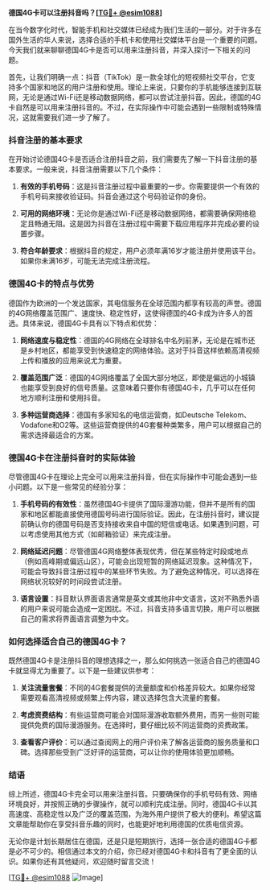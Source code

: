 **德国4G卡可以注册抖音吗？[[TG💪+ @esim1088](https://t.me/s/esim1088)]**

在当今数字化时代，智能手机和社交媒体已经成为我们生活的一部分。对于许多在国外生活的华人来说，选择合适的手机卡和使用社交媒体平台是一个重要的问题。今天我们就来聊聊德国4G卡是否可以用来注册抖音，并深入探讨一下相关的问题。

首先，让我们明确一点：抖音（TikTok）是一款全球化的短视频社交平台，它支持多个国家和地区的用户注册和使用。理论上来说，只要你的手机能够连接到互联网，无论是通过Wi-Fi还是移动数据网络，都可以尝试注册抖音。因此，德国的4G卡自然是可以用来注册抖音的。不过，在实际操作中可能会遇到一些限制或特殊情况，这就需要我们进一步了解了。

### 抖音注册的基本要求

在开始讨论德国4G卡是否适合注册抖音之前，我们需要先了解一下抖音注册的基本要求。一般来说，抖音注册需要以下几个条件：

1. **有效的手机号码**：这是抖音注册过程中最重要的一步。你需要提供一个有效的手机号码来接收验证码。抖音会通过这个号码验证你的身份。
   
2. **可用的网络环境**：无论你是通过Wi-Fi还是移动数据网络，都需要确保网络稳定且畅通无阻。这是因为抖音在注册过程中需要下载应用程序并完成必要的设置步骤。

3. **符合年龄要求**：根据抖音的规定，用户必须年满16岁才能注册并使用该平台。如果你未满16岁，可能无法完成注册流程。

### 德国4G卡的特点与优势

德国作为欧洲的一个发达国家，其电信服务在全球范围内都享有较高的声誉。德国的4G网络覆盖范围广、速度快、稳定性好，这使得德国的4G卡成为许多人的首选。具体来说，德国4G卡具有以下特点和优势：

1. **网络速度与稳定性**：德国的4G网络在全球排名中名列前茅，无论是在城市还是乡村地区，都能享受到快速稳定的网络体验。这对于抖音这样依赖高清视频上传和播放的应用来说尤为重要。

2. **覆盖范围广泛**：德国的4G网络覆盖了全国大部分地区，即使是偏远的小城镇也能享受到良好的信号质量。这意味着只要你有德国4G卡，几乎可以在任何地方顺利注册和使用抖音。

3. **多种运营商选择**：德国有多家知名的电信运营商，如Deutsche Telekom、Vodafone和O2等。这些运营商提供的4G套餐种类繁多，用户可以根据自己的需求选择最适合的方案。

### 德国4G卡在注册抖音时的实际体验

尽管德国4G卡在理论上完全可以用来注册抖音，但在实际操作中可能会遇到一些小问题。以下是一些常见的经验分享：

1. **手机号码的有效性**：虽然德国4G卡提供了国际漫游功能，但并不是所有的国家和地区都能直接使用德国号码进行国际验证。因此，在注册抖音时，建议提前确认你的德国号码是否支持接收来自中国的短信或电话。如果遇到问题，可以考虑使用其他方式（如邮箱验证）来完成注册。

2. **网络延迟问题**：尽管德国4G网络整体表现优秀，但在某些特定时段或地点（例如高峰期或偏远山区），可能会出现短暂的网络延迟现象。这种情况下，可能会导致抖音注册过程中的某些环节失败。为了避免这种情况，可以选择在网络状况较好的时间段尝试注册。

3. **语言设置**：抖音默认界面语言通常是英文或其他非中文语言，这对不熟悉外语的用户来说可能会造成一定困扰。不过，抖音支持多语言切换，用户可以根据自己的需求将界面语言调整为中文。

### 如何选择适合自己的德国4G卡？

既然德国4G卡是注册抖音的理想选择之一，那么如何挑选一张适合自己的德国4G卡就显得尤为重要了。以下是一些建议供参考：

1. **关注流量套餐**：不同的4G套餐提供的流量额度和价格差异较大。如果你经常需要观看高清视频或频繁上传内容，建议选择包含大流量的套餐。

2. **考虑资费结构**：有些运营商可能会对国际漫游收取额外费用，而另一些则可能提供免费的国际漫游服务。在选择时，要仔细比较不同运营商的资费政策。

3. **查看客户评价**：可以通过查阅网上的用户评价来了解各运营商的服务质量和口碑。选择那些受到广泛好评的运营商，可以让你的使用体验更加顺畅。

### 结语

综上所述，德国4G卡完全可以用来注册抖音。只要确保你的手机号码有效、网络环境良好，并按照正确的步骤操作，就可以顺利完成注册。同时，德国4G卡以其高速度、高稳定性以及广泛的覆盖范围，为海外用户提供了极大的便利。希望这篇文章能帮助你在享受抖音乐趣的同时，也能更好地利用德国的优质电信资源。

无论你是计划长期居住在德国，还是只是短期旅行，选择一张合适的德国4G卡都是必不可少的。相信通过本文的介绍，你已经对德国4G卡和抖音有了更全面的认识。如果你还有其他疑问，欢迎随时留言交流！

[[TG💪+ @esim1088](https://t.me/s/esim1088) ![Image](https://i.postimg.cc/4NQfJmqS/Snipaste-2025-05-13-00-14-12.png)]